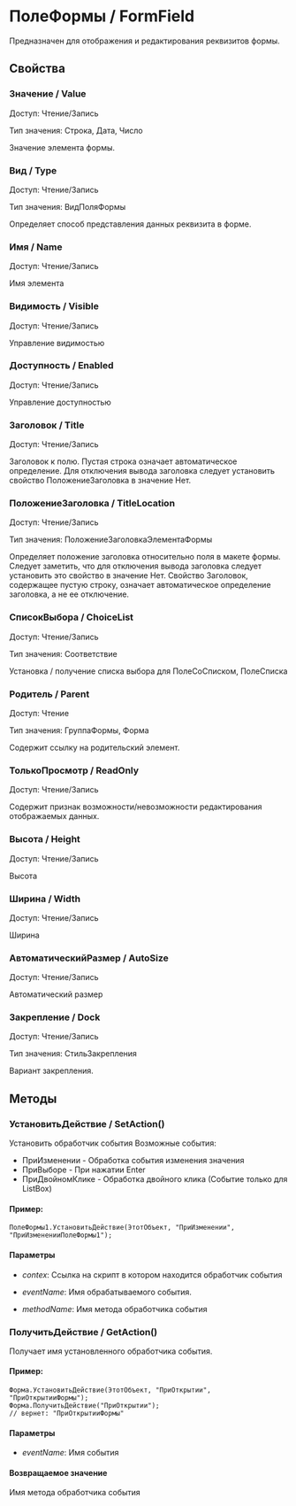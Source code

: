 # ПолеФормы / FormField
    
Предназначен для отображения и редактирования реквизитов формы.
  
## Свойства
    
### Значение / Value
Доступ: Чтение/Запись

Тип значения: Строка, Дата, Число
    
Значение элемента формы.
  
### Вид / Type
Доступ: Чтение/Запись

Тип значения: ВидПоляФормы
    
Определяет способ представления данных реквизита в форме.
  
### Имя / Name
Доступ: Чтение/Запись
    
Имя элемента
  
### Видимость / Visible
Доступ: Чтение/Запись
    
Управление видимостью
  
### Доступность / Enabled
Доступ: Чтение/Запись
    
Управление доступностью
  
### Заголовок / Title
Доступ: Чтение/Запись
    
Заголовок к полю. Пустая строка означает автоматическое определение. Для отключения вывода заголовка следует установить свойство ПоложениеЗаголовка в значение Нет.
  
### ПоложениеЗаголовка / TitleLocation
Доступ: Чтение/Запись

Тип значения: ПоложениеЗаголовкаЭлементаФормы
    
Определяет положение заголовка относительно поля в макете формы.
Следует заметить, что для отключения вывода заголовка следует установить это свойство в значение Нет.
Свойство Заголовок, содержащее пустую строку, означает автоматическое определение заголовка, а не ее отключение.
  
### СписокВыбора / ChoiceList
Доступ: Чтение/Запись

Тип значения: Соответствие
    
Установка / получение списка выбора для ПолеСоСписком, ПолеСписка
  
### Родитель / Parent
Доступ: Чтение

Тип значения: ГруппаФормы, Форма
    
Содержит ссылку на родительский элемент.
  
### ТолькоПросмотр / ReadOnly
Доступ: Чтение/Запись
    
Содержит признак возможности/невозможности редактирования отображаемых данных.
  
### Высота / Height
Доступ: Чтение/Запись
    
Высота
  
### Ширина / Width
Доступ: Чтение/Запись
    
Ширина
  
### АвтоматическийРазмер / AutoSize
Доступ: Чтение/Запись
    
Автоматический размер
  
### Закрепление / Dock
Доступ: Чтение/Запись

Тип значения: СтильЗакрепления
    
Вариант закрепления.
  
## Методы
    
### УстановитьДействие / SetAction()
    
Установить обработчик события
Возможные события:
- ПриИзменении - Обработка события изменения значения
- ПриВыборе - При нажатии Enter
- ПриДвойномКлике - Обработка двойного клика (Событие только для ListBox)
  
#### Пример:
    ПолеФормы1.УстановитьДействие(ЭтотОбъект, "ПриИзменении", "ПриИзмененииПолеФормы1");
    
#### Параметры

* *contex*: Ссылка на скрипт в котором находится обработчик события

* *eventName*: Имя обрабатываемого события.

* *methodName*: Имя метода обработчика события

### ПолучитьДействие / GetAction()
    
Получает имя установленного обработчика события.
  
#### Пример:
    Форма.УстановитьДействие(ЭтотОбъект, "ПриОткрытии", "ПриОткрытииФормы");
    Форма.ПолучитьДействие("ПриОткрытии");
    // вернет: "ПриОткрытииФормы"
    

#### Параметры

* *eventName*: Имя события

#### Возвращаемое значение

Имя метода обработчика события